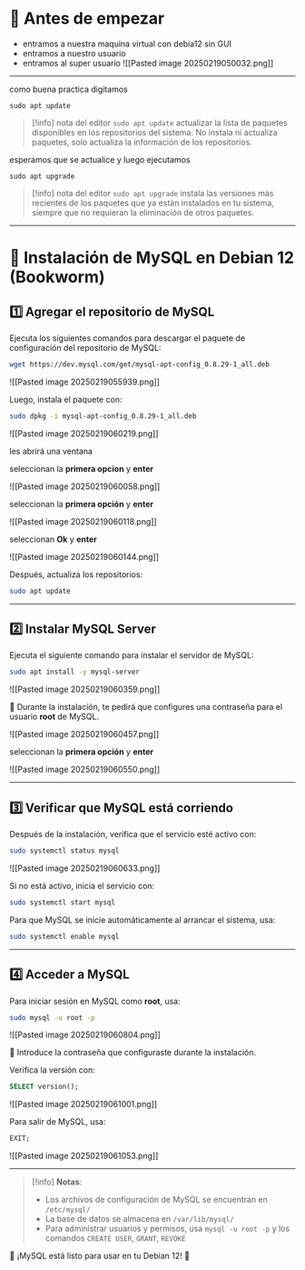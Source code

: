 # 📌 Antes de empezar
- entramos a nuestra maquina virtual con debia12 sin GUI
- entramos a nuestro usuario 
- entramos al super usuario
![[Pasted image 20250219050032.png]]

---

como buena practica digitamos

```shell
sudo apt update
```

>[!info] nota del editor
>`sudo apt update` actualizar la lista de paquetes disponibles en los repositorios del sistema. No instala ni actualiza paquetes, solo actualiza la información de los repositorios.


 esperamos que se actualice y luego ejecutamos 

```shell
sudo apt upgrade
```

>[!info] nota del editor
>`sudo apt upgrade` instala las versiones más recientes de los paquetes que ya están instalados en tu sistema, siempre que no requieran la eliminación de otros paquetes.

---

# 📌 Instalación de MySQL en Debian 12 (Bookworm)

## 1️⃣ Agregar el repositorio de MySQL

Ejecuta los siguientes comandos para descargar el paquete de configuración del repositorio de MySQL:

```bash
wget https://dev.mysql.com/get/mysql-apt-config_0.8.29-1_all.deb
```

![[Pasted image 20250219055939.png]]


Luego, instala el paquete con:

```bash
sudo dpkg -i mysql-apt-config_0.8.29-1_all.deb
```
![[Pasted image 20250219060219.png]]

les abrirá una ventana 

seleccionan la **primera opcion** y **enter**

![[Pasted image 20250219060058.png]]

seleccionan la **primera opción** y **enter**

![[Pasted image 20250219060118.png]]

seleccionan **Ok** y **enter**

![[Pasted image 20250219060144.png]]

Después, actualiza los repositorios:

```bash
sudo apt update
```

---

## 2️⃣ Instalar MySQL Server

Ejecuta el siguiente comando para instalar el servidor de MySQL:

```bash
sudo apt install -y mysql-server
```

![[Pasted image 20250219060359.png]]

📌 Durante la instalación, te pedirá que configures una contraseña para el usuario **root** de MySQL.

![[Pasted image 20250219060457.png]]

seleccionan la **primera opción** y **enter**

![[Pasted image 20250219060550.png]]


---

## 3️⃣ Verificar que MySQL está corriendo

Después de la instalación, verifica que el servicio esté activo con:

```bash
sudo systemctl status mysql
```

![[Pasted image 20250219060633.png]]


Si no está activo, inicia el servicio con:

```bash
sudo systemctl start mysql
```

Para que MySQL se inicie automáticamente al arrancar el sistema, usa:

```bash
sudo systemctl enable mysql
```

---

## 4️⃣ Acceder a MySQL

Para iniciar sesión en MySQL como **root**, usa:

```bash
sudo mysql -u root -p
```

![[Pasted image 20250219060804.png]]

📌 Introduce la contraseña que configuraste durante la instalación.

Verifica la versión con:

```sql
SELECT version();
```

![[Pasted image 20250219061001.png]]


Para salir de MySQL, usa:

```sql
EXIT;
```

![[Pasted image 20250219061053.png]]

---
>[!info]  **Notas**:
>- Los archivos de configuración de MySQL se encuentran en `/etc/mysql/`
>- La base de datos se almacena en `/var/lib/mysql/`
>- Para administrar usuarios y permisos, usa `mysql -u root -p` y los comandos `CREATE USER`, `GRANT`, `REVOKE`

🚀 ¡MySQL está listo para usar en tu Debian 12! 🎯